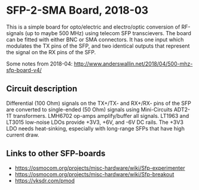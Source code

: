 # SFP-2-SMA Board, 2018-03

This is a simple board for opto/electric and electro/optic conversion of RF-signals (up to maybe 500 MHz)
using telecom SFP transcievers. The board can be fitted with either BNC or SMA connectors. It has one input
which modulates the TX pins of the SFP, and two identical outputs that represent the signal on the RX pins
of the SFP.

Some notes from 2018-04: http://www.anderswallin.net/2018/04/500-mhz-sfp-board-v4/

## Circuit description

Differential (100 Ohm) signals on the TX+/TX- and RX+/RX- pins of the SFP are converted to
single-ended (50 Ohm) signals using Mini-Circuits ADT2-1T transformers.
LMH6702 op-amps amplify/buffer all signals.
LT1963 and LT3015 low-noise LDOs provide +3V3, +6V, and -6V DC rails.
The +3V3 LDO needs heat-sinking, especially with long-range SFPs that have high current draw.

## Links to other SFP-boards

- https://osmocom.org/projects/misc-hardware/wiki/Sfp-experimenter
- https://osmocom.org/projects/misc-hardware/wiki/Sfp-breakout
- https://vksdr.com/pmod
